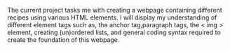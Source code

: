 The current project tasks me with creating a webpage containing different recipes using various HTML elements. I will display my understanding of different element tags such as, the anchor tag,paragraph tags, the < img > element, creating (un)ordered lists, and general coding syntax required to create the foundation of this webpage.
